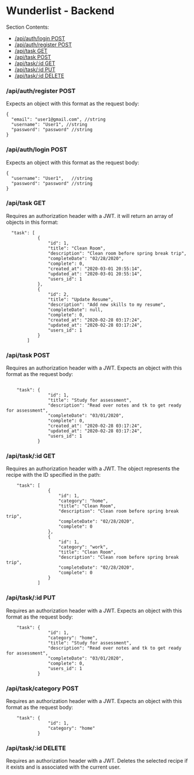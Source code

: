 # Wunderlist - Backend

Section Contents:

- [/api/auth/login POST](#authlogin-post)
- [/api/auth/register POST](#authlogin-post)
- [/api/task GET](#task-get)
- [/api/task POST](#task-post)
- [/api/task/:id GET](#taskid-get)
- [/api/task/:id PUT](#taskid-put)
- [/api/task/:id DELETE](#taskid-delete)


### /api/auth/register POST

Expects an object with this format as the request body:
```
{
  "email": "user1@gmail.com", //string
  "username": "User1", //string
  "password": "password" //string
}
```

### /api/auth/login POST
Expects an object with this format as the request body:
```
{
  "username": "User1",   //string
  "password": "password" //string
}
```


### /api/task GET

Requires an authorization header with a JWT. it will return an array of objects in this format:
```
  "task": [
            {
                "id": 1,
                "title": "Clean Room",
                "description": "Clean room before spring break trip",
                "completeDate": "02/28/2020",
                "complete": 0,
                "created_at": "2020-03-01 20:55:14",
                "updated_at": "2020-03-01 20:55:14",
                "users_id": 1
            },
            {
                "id": 2,
                "title": "Update Resume",
                "description": "Add new skills to my resume",
                "completeDate": null,
                "complete": 0,
                "created_at": "2020-02-28 03:17:24",
                "updated_at": "2020-02-28 03:17:24",
                "users_id": 1
            }
        ]

```


### /api/task POST

Requires an authorization header with a JWT. Expects an object with this format as the request body:
```

    "task": {
                "id": 1,
                "title": "Study for assessment",
                "description": "Read over notes and tk to get ready for assessment",
                "completeDate": "03/01/2020",
                "complete": 0,
                "created_at": "2020-02-28 03:17:24",
                "updated_at": "2020-02-28 03:17:24",
                "users_id": 1
            }
```


### /api/task/:id GET

Requires an authorization header with a JWT. The object represents the recipe with the ID specified in the path:
```
    "task": [
                {
                    "id": 1,
                    "category": "home",
                    "title": "Clean Room",
                    "description": "Clean room before spring break trip",
                    "completeDate": "02/28/2020",
                    "complete": 0
                },
                {
                    "id": 1,
                    "category": "work",
                    "title": "Clean Room",
                    "description": "Clean room before spring break trip",
                    "completeDate": "02/28/2020",
                    "complete": 0
                }
            ]
```        


### /api/task/:id PUT

Requires an authorization header with a JWT. Expects an object with this format as the request body:
```
    "task": {
                "id": 1,
                "category": "home",
                "title": "Study for assessment",
                "description": "Read over notes and tk to get ready for assessment",
                "completeDate": "03/01/2020",
                "complete": 0,
                "users_id": 1
            }
```
### /api/task/category POST

Requires an authorization header with a JWT. Expects an object with this format as the request body:
```
    "task": {
                "id": 1,
                "category": "home"
            }
```


### /api/task/:id DELETE

Requires an authorization header with a JWT. Deletes the selected recipe if it exists and is associated with the current user.
